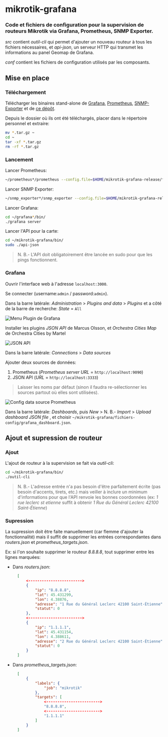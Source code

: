 # mikrotik-grafana

### Code et fichiers de configuration pour la supervision de routeurs Mikrotik via Grafana, Prometheus, SNMP Exporter.

*src* contient *outil-cli* qui permet d'ajouter un nouveau routeur à tous les fichiers nécessaires, et *api-json*, un serveur HTTP qui transmet les informations au panel Geomap de Grafana.

*conf* contient les fichiers de configuration utilisés par les composants.

## Mise en place

### Téléchargement

Télécharger les binaires stand-alone de [Grafana](https://grafana.com/get/?tab=self-managed), [Prometheus](https://prometheus.io/download/), [SNMP-Exporter](https://github.com/prometheus/snmp_exporter/releases) et de [ce dépôt](https://github.com/bakraw/mikrotik-grafana/releases).

Depuis le dossier où ils ont été téléchargés, placer dans le répertoire personnel et extraire:
```bash
mv *.tar.gz ~
cd ~
tar -xf *.tar.gz
rm -rf *.tar.gz
```

### Lancement

Lancer Prometheus:
```bash
~/prometheus*/prometheus --config.file=$HOME/mikrotik-grafana-release/fichiers-config/prometheus_config.yml
```

Lancer SNMP Exporter:
```bash
~/snmp_exporter*/snmp_exporter --config.file=$HOME/mikrotik-grafana-release/fichiers-config/snmp_config.yml
```

Lancer Grafana:
```bash
cd ~/grafana*/bin/
./grafana server
```

Lancer l'API pour la carte:
```bash
cd ~/mikrotik-grafana/bin/
sudo ./api-json
```

> N. B.- L'API doit obligatoirement être lancée en sudo pour que les pings fonctionnent.

### Grafana

Ouvrir l'interface web à l'adresse ```localhost:3000```.

Se connecter (username:```admin``` / password:```admin```).

Dans la barre latérale: *Administration* > *Plugins and data* > *Plugins* et a côté de la barre de recherche: *State* = ```All```

![Menu Plugin de Grafana](https://github.com/bakraw/mikrotik-grafana/assets/161661948/ee092fb0-bfa8-4260-801c-b95fcdd0b77b)

Installer les plugins *JSON API* de Marcus Olsson, et *Orchestra Cities Map* de Orchestra Cities by Martel

![JSON API](https://github.com/bakraw/mikrotik-grafana/assets/161661948/28660e68-0f56-4d53-92a4-50dd030e6fb7)

Dans la barre latérale: *Connections* > *Data sources*

Ajouter deux sources de données:
1. Prometheus (*Prometheus server URL* = ```http://localhost:9090```)
2. JSON API (*URL* = ```http://localhost:3333```)

> Laisser les noms par défaut (sinon il faudra re-sélectionner les sources partout où elles sont utilisées).

![Config data source Prometheus](https://github.com/bakraw/mikrotik-grafana/assets/161661948/cd5f8abe-a194-4a92-9e77-a2ad1b673a86)

Dans la barre latérale: *Dashboards*, puis *New* > N. B.- *Import* > *Upload dashboard JSON file* , et choisir ```~/mikrotik-grafana/fichiers-config/grafana_dashboard.json```.

## Ajout et supression de routeur

### Ajout

L'ajout de routeur à la supervision se fait via *outil-cli*:
```bash
cd ~/mikrotik-grafana/bin/
./outil-cli
```

> N. B.- L'adresse entrée n'a pas besoin d'être parfaitement écrite (pas besoin d'accents, tirets, etc.) mais veiller à inclure un minimum d'informations pour que l'API renvoie les bonnes coordonnées (ex: *1 rue leclerc st etienne* suffit à obtenir *1 Rue du Général Leclerc 42100 Saint-Étienne*)

### Supression

La supression doit être faite manuellement (car flemme d'ajouter la fonctionnalité) mais il suffit de supprimer les entrées correspondantes dans *routers.json* et *prometheus_targets.json*.

Ex: si l'on souhaite supprimer le routeur *8.8.8.8*, tout supprimer entre les lignes marquées:
- Dans *routers.json*:
  ```json
    [
        <------------------------>
        {  
            "ip": "8.8.8.8",
            "lat": 45.431299,
            "lon": 4.38876,
            "adresse": "1 Rue du Général Leclerc 42100 Saint-Étienne",
            "statut": 0
        }, 
        <------------------------>
        {
            "ip": "1.1.1.1",
            "lat": 45.431154,
            "lon": 4.388611,
            "adresse": "2 Rue du Général Leclerc 42100 Saint-Étienne",
            "statut": 0
        }
    ]
  ```
- Dans *prometheus_targets.json*:
  ```json
    [
        {
            "labels": {
                "job": "mikrotik"
            },
            "targets": [
                <------------------------>
                "8.8.8.8",
                <------------------------>
                "1.1.1.1"
            ]
        }
    ]
  ```